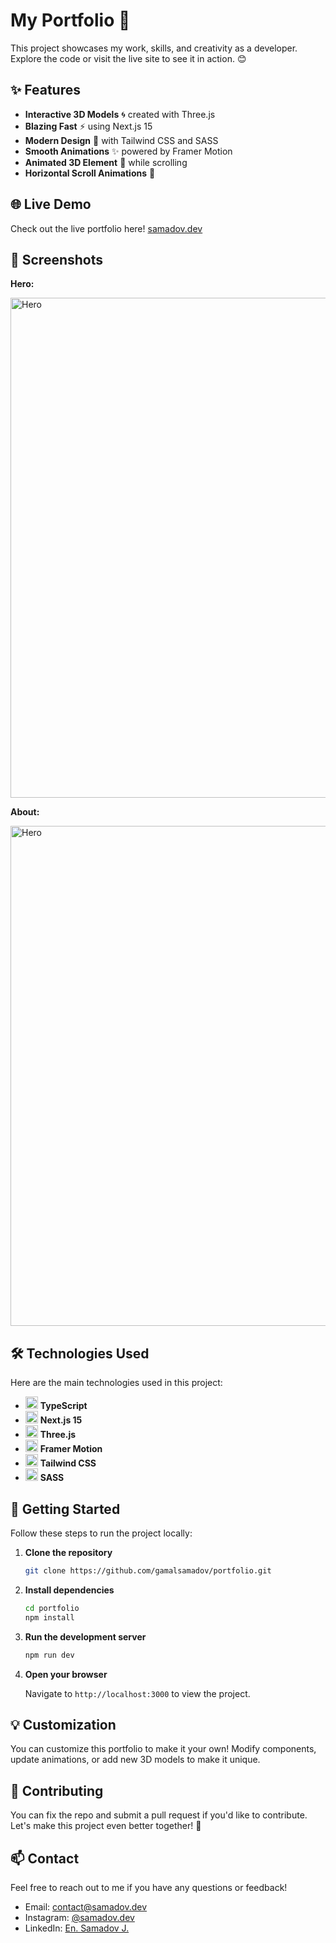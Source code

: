 # My Portfolio 🚀

This project showcases my work, skills, and creativity as a developer. Explore the code or visit the live site to see it in action. 😊

## ✨ Features

- **Interactive 3D Models** 🌀 created with Three.js
- **Blazing Fast** ⚡ using Next.js 15
- **Modern Design** 🎨 with Tailwind CSS and SASS
- **Smooth Animations** ✨ powered by Framer Motion
- **Animated 3D Element** 🧬 while scrolling
- **Horizontal Scroll Animations** 🌟

## 🌐 Live Demo

Check out the live portfolio here!
[samadov.dev](https://samadov.dev)

## 📸 Screenshots

**Hero:**

<img src="https://github.com/GamalSamadov/portfolio/blob/main/screenshots/hero.png?raw=true" alt="Hero" width="800" />

**About:**

<img src="https://github.com/GamalSamadov/portfolio/blob/main/screenshots/about.png?raw=true" alt="Hero" width="800" />

## 🛠️ Technologies Used

Here are the main technologies used in this project:

- <img src="https://github.com/GamalSamadov/portfolio/blob/main/screenshots/typescript.png?raw=true" alt="Next.js Logo" width="20" /> **TypeScript**
- <img src="https://github.com/GamalSamadov/portfolio/blob/main/screenshots/next.webp?raw=true" alt="Next.js Logo" width="20" /> **Next.js 15**
- <img src="https://github.com/GamalSamadov/portfolio/blob/main/screenshots/three.png?raw=true" alt="Three.js Logo" width="20" /> **Three.js**
- <img src="https://github.com/GamalSamadov/portfolio/blob/main/screenshots/motion.png?raw=true" alt="Framer Motion Logo" width="20" /> **Framer Motion**
- <img src="https://github.com/GamalSamadov/portfolio/blob/main/screenshots/tailwindcss.png?raw=true" alt="Tailwind CSS Logo" width="20" /> **Tailwind CSS**
- <img src="https://github.com/GamalSamadov/portfolio/blob/main/screenshots/sass.png?raw=true" alt="SASS Logo" width="20" /> **SASS**

## 🚀 Getting Started

Follow these steps to run the project locally:

1. **Clone the repository**

   ```bash
   git clone https://github.com/gamalsamadov/portfolio.git
   ```

2. **Install dependencies**

   ```bash
   cd portfolio
   npm install
   ```

3. **Run the development server**

   ```bash
   npm run dev
   ```

4. **Open your browser**

   Navigate to `http://localhost:3000` to view the project.

## 💡 Customization

You can customize this portfolio to make it your own! Modify components, update animations, or add new 3D models to make it unique.

## 🤝 Contributing

You can fix the repo and submit a pull request if you'd like to contribute. Let's make this project even better together! 🌟

## 📫 Contact

Feel free to reach out to me if you have any questions or feedback!

- Email: contact@samadov.dev
- Instagram: [@samadov.dev](https://instagram.com/samadov.dev)
- LinkedIn: [En. Samadov J.](https://linkedin.com/in/gamalsamadov)
